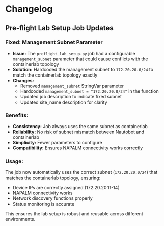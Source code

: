 # Changelog

## Pre-flight Lab Setup Job Updates

### Fixed: Management Subnet Parameter
- **Issue:** The `preflight_lab_setup.py` job had a configurable `management_subnet` parameter that could cause conflicts with the containerlab topology
- **Solution:** Hardcoded the management subnet to `172.20.20.0/24` to match the containerlab topology exactly
- **Changes:**
  - Removed `management_subnet` StringVar parameter
  - Hardcoded `management_subnet = "172.20.20.0/24"` in the function
  - Updated job description to indicate fixed subnet
  - Updated site_name description for clarity

### Benefits:
- **Consistency:** Job always uses the same subnet as containerlab
- **Reliability:** No risk of subnet mismatch between Nautobot and containerlab
- **Simplicity:** Fewer parameters to configure
- **Compatibility:** Ensures NAPALM connectivity works correctly

### Usage:
The job now automatically uses the correct subnet (`172.20.20.0/24`) that matches the containerlab topology, ensuring:
- Device IPs are correctly assigned (172.20.20.11-14)
- NAPALM connectivity works
- Network discovery functions properly
- Status monitoring is accurate

This ensures the lab setup is robust and reusable across different environments.
